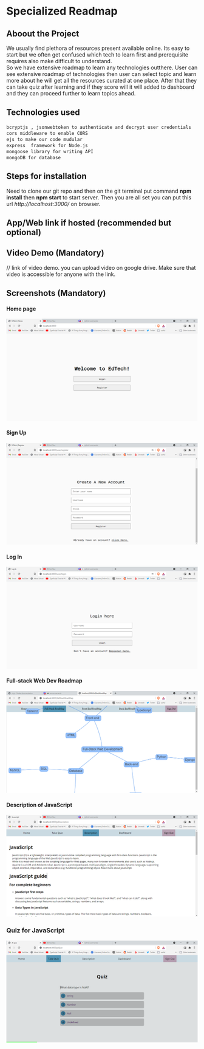 # Specialized Readmap

## Aboout the Project

We usually find plethora of resources present available online. Its easy to start but we often get confused which tech to learn first and prerequisite requires also make difficult to understand.  
So we have extensive roadmap to learn any technologies outthere. User can see extensive roadmap of technologies then user can select topic and learn more about he will get all the resources curated at one place. After that they can take quiz after learning and if they score will it will added to dashboard and they can proceed further to learn topics ahead.

## Technologies used

    bcryptjs , jsonwebtoken to authenticate and decrypt user credentials
    cors middleware to enable CORS
    ejs to make our code mudular
    express  framework for Node.js
    mongoose library for writing API
    mongoDB for database

## Steps for installation

Need to clone our git repo and then on the git terminal put command **npm install** then **npm start** to start server. Then you are all set you can put this url _http://localhost:3000/_ on browser.

## App/Web link if hosted (recommended but optional)

## Video Demo (Mandatory)

// link of video demo. you can upload video on google drive. Make sure that
video is accessible for anyone with the link.

## Screenshots (Mandatory)

#### Home page

![Home page](https://github.com/dheerajbisht362/Template/blob/master/EdTech%20_%20Home%20-%20Brave%2005-Sep-21%204_02_06%20PM.png)

#### Sign Up

![Sign Up](https://github.com/dheerajbisht362/Template/blob/master/EdTech%20_%20Home%20-%20Brave%2005-Sep-21%204_02_14%20PM.png)

#### Log In

![Log In](https://github.com/dheerajbisht362/Template/blob/master/EdTech%20_%20Home%20-%20Brave%2005-Sep-21%204_02_19%20PM.png)

#### Full-stack Web Dev Roadmap

![Full-stack Web Dev Roadmap](https://github.com/dheerajbisht362/Template/blob/master/localhost_3000_fullStackRoadMap%20-%20Brave%2005-Sep-21%206_37_15%20PM.png)

#### Description of JavaScript

![Description of JavaScript](https://github.com/dheerajbisht362/Template/blob/master/EdTech%20_%20Home%20-%20Brave%2005-Sep-21%204_02_33%20PM.png)

### Quiz for JavaScript

![Quiz](https://github.com/dheerajbisht362/Template/blob/master/EdTech%20_%20Home%20-%20Brave%2005-Sep-21%204_02_49%20PM.png)
